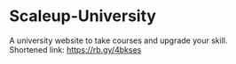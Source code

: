 # Scaleup-University
A university website to take courses and upgrade your skill. <br>
Shortened link: https://rb.gy/4bkses
